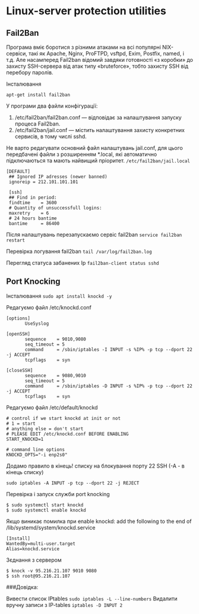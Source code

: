 # Linux-server protection utilities

## Fail2Ban
Програма вміє боротися з різними атаками на всі популярні NIX-сервіси, такі як Apache, Nginx, ProFTPD, vsftpd, Exim, Postfix, named, і т.д.
Але насамперед Fail2ban відомий завдяки готовності «з коробки» до захисту SSH-сервера від атак типу «bruteforce», тобто захисту SSH від перебору паролів.

Інсталювання

```apt-get install fail2ban```

У програми два файли конфігурації: 
1. /etc/fail2ban/fail2ban.conf — відповідає за налаштування запуску процеса Fail2ban.
2. /etc/fail2ban/jail.conf — містить налаштування захисту конкретних сервисів, в тому числі sshd.

Не варто редагувати основний файл налаштувань jail.conf, для цього передбачені файли з розширенням *.local, які автоматично підключаються та мають найвищий пріоритет.
```/etc/fail2ban/jail.local```

```
[DEFAULT]
 ## Ignored IP adresses (newer banned)
 ignoreip = 212.101.101.101
 
 [ssh]
 ## Find in period:
 findtime    = 3600
 # Quantity of unsuccessfull logins:
 maxretry    = 6
 # 24 hours bantime
 bantime     = 86400
 ```
  
 Після налаштувань перезапускаємо сервіс fail2ban
 ```service fail2ban restart```
 
 Перевірка логування fail2ban
 ```tail /var/log/fail2ban.log```
 
 Перегляд статуса забанених Ip
 ```fail2ban-client status sshd```
 
 
  ## Port Knocking
 
 Інсталювання
 ```sudo apt install knockd -y```
 
 Редагуємо файл /etc/knockd.conf
  ```
 [options]
         UseSyslog
 
 [openSSH]
         sequence    = 9010,9080
         seq_timeout = 5
         command     = /sbin/iptables -I INPUT -s %IP% -p tcp --dport 22 -j ACCEPT
         tcpflags    = syn
 
 [closeSSH]
         sequence    = 9080,9010
         seq_timeout = 5
         command     = /sbin/iptables -D INPUT -s %IP% -p tcp --dport 22 -j ACCEPT
         tcpflags    = syn
 ```
 
 Редагуємо файл /etc/default/knockd
```
# control if we start knockd at init or not
# 1 = start
# anything else = don't start
# PLEASE EDIT /etc/knockd.conf BEFORE ENABLING
START_KNOCKD=1

# command line options
KNOCKD_OPTS="-i enp2s0"
```

Додамо правило в кінець! списку на блокування порту 22 SSH (-A - в кінець списку)

```sudo iptables -A INPUT -p tcp --dport 22 -j REJECT```

Перевірка і запуск служби port knocking
```
$ sudo systemctl start knockd
$ sudo systemctl enable knockd
```

Якщо виникає помилка при enable knockd:
add the following to the end of /lib/systemd/system/knockd.service
```
[Install]
WantedBy=multi-user.target
Alias=knockd.service
```

Зєднання з сервером
```
$ knock -v 95.216.21.107 9010 9080
$ ssh root@95.216.21.107
```

###Довідка:

Вивести список IPtables 
```sudo iptables -L --line-numbers```
Видалити вручну записи з IP-tables
```iptables -D INPUT 2```
